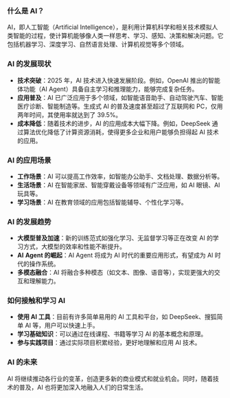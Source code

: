 <!-- @format -->

### 什么是 AI？

AI，即人工智能（Artificial Intelligence），是利用计算机科学和相关技术模拟人类智能的过程，使计算机能够像人类一样思考、学习、感知、决策和解决问题。它包括机器学习、深度学习、自然语言处理、计算机视觉等多个领域。

### AI 的发展现状

- **技术突破**：2025 年，AI 技术进入快速发展阶段。例如，OpenAI 推出的智能体功能（AI Agent）具备自主学习和推理能力，能够完成复杂任务。
- **应用普及**：AI 已广泛应用于多个领域，如智能语音助手、自动驾驶汽车、智能医疗诊断、智能制造等。生成式 AI 的普及速度甚至超过了互联网和 PC，仅用两年时间，其使用率就达到了 39.5%。
- **成本降低**：随着技术的进步，AI 的应用成本大幅下降。例如，DeepSeek 通过算法优化降低了计算资源消耗，使得更多企业和用户能够负担得起 AI 技术的应用。

### AI 的应用场景

- **工作场景**：AI 可以提高工作效率，如智能办公助手、文档处理、数据分析等。
- **生活场景**：AI 在智能家居、智能穿戴设备等领域有广泛应用，如 AI 眼镜、AI 玩具等。
- **学习场景**：AI 在教育领域的应用包括智能辅导、个性化学习等。

### AI 的发展趋势

- **大模型普及加速**：新的训练范式如强化学习、无监督学习等正在改变 AI 的学习方式，大模型的效率和性能不断提升。
- **AI** **Agent 的崛起**：AI Agent 将成为 AI 时代的重要应用形式，有望成为 AI 时代的操作系统。
- **多模态融合**：AI 将融合多种模态（如文本、图像、语音等），实现更强大的交互和理解能力。

### 如何接触和学习 AI

- **使用 AI 工具**：目前有许多简单易用的 AI 工具和平台，如 DeepSeek、搜狐简单 AI 等，用户可以快速上手。
- **学习基础知识**：可以通过在线课程、书籍等学习 AI 的基本概念和原理。
- **参与实践项目**：通过实际项目积累经验，更好地理解和应用 AI 技术。

### AI 的未来

AI 将继续推动各行业的变革，创造更多新的商业模式和就业机会。同时，随着技术的普及，AI 也将更加深入地融入人们的日常生活。
